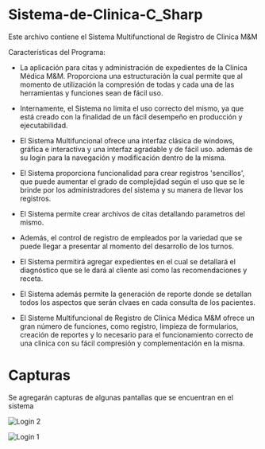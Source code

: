 # Sistema-de-Clinica-C_Sharp

  Este archivo contiene el Sistema Multifunctional de Registro de Clinica M&M

   Características del Programa:

 * La aplicación para citas y administración de expedientes de la Clinica Médica
   M&M. Proporciona una estructuración la cual permite que al momento de
   utilización la compresión de todas y cada una de las herramientas y funciones
   sean de fácil uso.

 * Internamente, el Sistema no limita el uso correcto del mismo, ya que está
   creado con la finalidad de un fácil desempeño en producción y ejecutabilidad.

 * El Sistema Multifuncional ofrece una interfaz clásica de windows, gráfica e
   interactiva y una interfaz agradable y de fácil uso. además de su login para la
   navegación y modificación dentro de la misma.

 * El Sistema proporciona funcionalidad para crear registros 'sencillos', que
   puede aumentar el grado de complejidad según el uso que se le brinde por los
   administradores del sistema y su manera de llevar los registros.

 * El Sistema permite crear archivos de citas detallando parametros del mismo.

 * Además, el control de registro de empleados por la variedad que se puede llegar
   a presentar al momento del desarrollo de los turnos.

 * El Sistema permitirá agregar expedientes en el cual se detallará el diagnóstico
   que se le dará al cliente así como las recomendaciones y receta.

 * El Sistema además permite la generación de reporte donde se detallan todos los
   aspectos que serán clvaes en cada consulta de los pacientes.

 * El Sisteme Multifuncional de Registro de Clinica Médica M&M ofrece un gran
   número de funciones, como registro, limpieza de formularios, creación de
   reportes y lo necesario para el funcionamiento correcto de una clinica con su
   fácil compresión y complementación en la misma.

# Capturas

Se agregarán capturas de algunas pantallas que se encuentran en el sistema


![Login 2](https://github.com/Jersonwm/Sistema-de-Clinica-C_Sharp/assets/9126710/b8c14f39-f617-4261-beb4-8ece50b59ee9)

![Login 1](https://github.com/Jersonwm/Sistema-de-Clinica-C_Sharp/assets/9126710/83cc206b-0133-4d40-9b07-526c12afbf1d)


